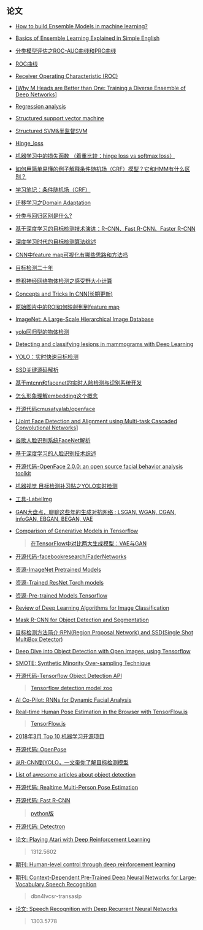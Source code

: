 ## 论文
* [How to build Ensemble Models in machine learning?](https://www.analyticsvidhya.com/blog/2017/02/introduction-to-ensembling-along-with-implementation-in-r/)

* [Basics of Ensemble Learning Explained in Simple English](https://www.analyticsvidhya.com/blog/2015/08/introduction-ensemble-learning/)
* [分类模型评估之ROC-AUC曲线和PRC曲线](https://blog.csdn.net/pipisorry/article/details/51788927)
* [ROC曲线](https://baike.baidu.com/item/ROC%E6%9B%B2%E7%BA%BF/775606?fr=aladdin)
* [Receiver Operating Characteristic (ROC)](https://docs.oracle.com/cd/B28359_01/datamine.111/b28129/classify.htm#BABIECAJ)
* [[Why M Heads are Better than One:
Training a Diverse Ensemble of Deep Networks]](https://arxiv.org/pdf/1511.06314.pdf)
* [Regression analysis](https://en.wikipedia.org/wiki/Regression_analysis)
* [Structured support vector machine](https://en.wikipedia.org/wiki/Structured_support_vector_machine)
* [Structured SVM&半监督SVM](http://blog.163.com/clarence_li/blog/static/251334074201579114615359/)
* [Hinge_loss](https://en.wikipedia.org/wiki/Hinge_loss)
* [机器学习中的损失函数 （着重比较：hinge loss vs softmax loss）](https://blog.csdn.net/u010976453/article/details/78488279)
* [如何用简单易懂的例子解释条件随机场（CRF）模型？它和HMM有什么区别？](https://www.zhihu.com/question/35866596)
* [学习笔记：条件随机场（CRF）](https://hit-computer.github.io/2017/06/10/CRF/)
* [迁移学习之Domain Adaptation](http://www.sohu.com/a/227995138_642762)
* [分类与回归区别是什么?](https://www.zhihu.com/question/21329754)
* [基于深度学习的目标检测技术演进：R-CNN、Fast R-CNN、Faster R-CNN](https://www.cnblogs.com/skyfsm/p/6806246.html)
* [深度学习时代的目标检测算法综述](http://www.tuan18.org/thread-2482-1-3.html)
* [CNN中feature map可视化有哪些思路和方法吗](https://www.zhihu.com/question/41529286)
* [目标检测二十年](http://www.tuan18.org/thread-1353-1-1.html)
* [卷积神经网络物体检测之感受野大小计算](http://www.cnblogs.com/objectDetect/p/5947169.html)
* [Concepts and Tricks In CNN(长期更新)](http://blog.cvmarcher.cn/posts/2015/05/17/cnn-trick/)
* [原始图片中的ROI如何映射到到feature map](https://zhuanlan.zhihu.com/p/24780433)
* [ImageNet: A Large-Scale Hierarchical Image Database](https://sfu-db.github.io/cmpt884-fall16/Lectures/ImageNet.pdf)
* [yolo回归型的物体检测](https://blog.csdn.net/jinlong_xu/article/details/77888100)
* [Detecting and classifying lesions in mammograms with Deep Learning](https://www.nature.com/articles/s41598-018-22437-z)
* [YOLO：实时快速目标检测](https://zhuanlan.zhihu.com/p/25045711?refer=shanren7)
* [SSD关键源码解析](https://zhuanlan.zhihu.com/p/25100992)
* [基于mtcnn和facenet的实时人脸检测与识别系统开发](https://zhuanlan.zhihu.com/p/25025596)
* [怎么形象理解embedding这个概念](https://www.zhihu.com/question/38002635)
* [开源代码cmusatyalab/openface](https://github.com/cmusatyalab/openface)
* [[Joint Face Detection and Alignment using Multi-task Cascaded Convolutional Networks]](https://kpzhang93.github.io/MTCNN_face_detection_alignment/index.html)
* [谷歌人脸识别系统FaceNet解析](https://zhuanlan.zhihu.com/p/24837264)
* [基于深度学习的人脸识别技术综述](https://zhuanlan.zhihu.com/p/24816781)
* [开源代码-OpenFace 2.0.0: an open source facial behavior analysis toolkit](https://github.com/TadasBaltrusaitis/OpenFace)
* [机器视觉 目标检测补习贴之YOLO实时检测](http://nooverfit.com/wp/%E6%9C%BA%E5%99%A8%E8%A7%86%E8%A7%89-%E7%9B%AE%E6%A0%87%E6%A3%80%E6%B5%8B%E8%A1%A5%E4%B9%A0%E8%B4%B4%E4%B9%8Byolo-you-only-look-once)
* [工具-LabelImg](https://github.com/tzutalin/labelImg)
* [GAN大盘点，聊聊这些年的生成对抗网络 : LSGAN, WGAN, CGAN, infoGAN, EBGAN, BEGAN, VAE](http://nooverfit.com/wp/%E7%8B%AC%E5%AE%B6%EF%BD%9Cgan%E5%A4%A7%E7%9B%98%E7%82%B9%EF%BC%8C%E8%81%8A%E8%81%8A%E8%BF%99%E4%BA%9B%E5%B9%B4%E7%9A%84%E7%94%9F%E6%88%90%E5%AF%B9%E6%8A%97%E7%BD%91%E7%BB%9C-lsgan-wgan-cgan-info/)
* [Comparison of Generative Models in Tensorflow](https://github.com/kvmanohar22/Generative-Models)
   >[在TensorFlow中对比两大生成模型：VAE与GAN](http://baijiahao.baidu.com/s?id=1582032084227540823&wfr=spider&for=pc)
* [开源代码-facebookresearch/FaderNetworks](https://github.com/facebookresearch/FaderNetworks)
* [资源-ImageNet Pretrained Models](https://github.com/facebookresearch/ResNeXt#imagenet-pretrained-models)
* [资源-Trained ResNet Torch models](https://github.com/facebook/fb.resnet.torch/tree/master/pretrained)
* [资源-Pre-trained Models Tensorflow](https://github.com/tensorflow/models/tree/master/research/slim)
* [Review of Deep Learning Algorithms for Image Classification](https://medium.com/comet-app/review-of-deep-learning-algorithms-for-image-classification-5fdbca4a05e2)
* [Mask R-CNN for Object Detection and Segmentation](https://github.com/matterport/Mask_RCNN)
* [目标检测方法简介:RPN(Region Proposal Network) and SSD(Single Shot MultiBox Detector)](http://lufo.me/2016/10/detection/)
* [Deep Dive into Object Detection with Open Images, using Tensorflow](https://blog.algorithmia.com/deep-dive-into-object-detection-with-open-images-using-tensorflow/)
* [SMOTE: Synthetic Minority Over-sampling Technique](https://www.cs.cmu.edu/afs/cs/project/jair/pub/volume16/chawla02a-html/chawla2002.html)
* [开源代码-Tensorflow Object Detection API](https://github.com/tensorflow/models/tree/master/research/object_detection)
  >[Tensorflow detection model zoo](https://github.com/tensorflow/models/blob/master/research/object_detection/g3doc/detection_model_zoo.md)
* [AI Co-Pilot: RNNs for Dynamic Facial Analysis](https://devblogs.nvidia.com/ai-co-pilot-rnn-dynamic-facial-analysis/#more-8097)
* [Real-time Human Pose Estimation in the Browser with TensorFlow.js](https://medium.com/tensorflow/real-time-human-pose-estimation-in-the-browser-with-tensorflow-js-7dd0bc881cd5)
  >[TensorFlow.js](https://js.tensorflow.org/)
* [2018年3月 Top 10 机器学习开源项目](https://zhuanlan.zhihu.com/p/35215246)
* [开源代码: OpenPose](https://github.com/CMU-Perceptual-Computing-Lab/openpose)
* [从R-CNN到YOLO，一文带你了解目标检测模型](https://mp.weixin.qq.com/s/zzpD39Qgt4gnBhALo-SHYg)
* [List of awesome articles about object detection](https://github.com/amusi/awesome-object-detection)
* [开源代码: Realtime Multi-Person Pose Estimation](https://github.com/ZheC/keras_Realtime_Multi-Person_Pose_Estimation)
* [开源代码: Fast R-CNN](https://github.com/rbgirshick/fast-rcnn)
  >[python版](https://github.com/rbgirshick/py-faster-rcnn)
* [开源代码: Detectron](https://github.com/facebookresearch/Detectron)
* [论文: Playing Atari with Deep Reinforcement Learning](https://arxiv.org/abs/1312.5602)
  >1312.5602
* [期刊: Human-level control through deep reinforcement learning](https://www.nature.com/articles/nature14236)  
* [期刊: Context-Dependent Pre-Trained Deep Neural Networks for Large-Vocabulary Speech Recognition](https://www.microsoft.com/en-us/research/wp-content/uploads/2016/02/dbn4lvcsr-transaslp.pdf)
  >dbn4lvcsr-transaslp
* [论文: Speech Recognition with Deep Recurrent Neural Networks](https://arxiv.org/abs/1303.5778)
  >1303.5778